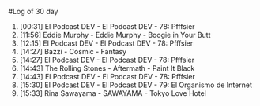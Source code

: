 #Log of 30 day

1. [00:31] El Podcast DEV - El Podcast DEV - 78: Pfffsier
1. [11:56] Eddie Murphy - Eddie Murphy - Boogie in Your Butt
1. [12:15] El Podcast DEV - El Podcast DEV - 78: Pfffsier
1. [14:27] Bazzi - Cosmic - Fantasy
1. [14:27] El Podcast DEV - El Podcast DEV - 78: Pfffsier
1. [14:43] The Rolling Stones - Aftermath - Paint It Black
1. [14:43] El Podcast DEV - El Podcast DEV - 78: Pfffsier
1. [15:30] El Podcast DEV - El Podcast DEV - 79: El Organismo de Internet
1. [15:33] Rina Sawayama - SAWAYAMA - Tokyo Love Hotel
